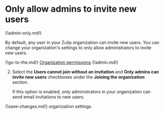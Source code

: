 # Only allow admins to invite new users

{!admin-only.md!}

By default, any user in your Zulip organization can invite new users. You
can change your organization's settings to only allow administrators to
invite new users.

{!go-to-the.md!} [Organization permissions](/#organization/organization-permissions)
{!admin.md!}

2. Select the **Users cannot join without an invitation** and **Only admins can invite new users**
checkboxes under the **Joining the organization** section.

    If this option is enabled, only administrators in your organization can send
    email invitations to new users.

{!save-changes.md!} organization settings.
